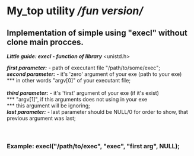 My_top utility */fun version/*
===

 Implementation of simple using "execl" without clone main procces.
   -------------------------
   

___Little guide: execl - function of library___  <unistd.h> <br>

 
 ***first parameter:***   - path of executant file "/path/to/some/exec";<br>
    ***second parameter:*** - it's 'zero' argument of your exe (path to your exe)<br>
             	        		  *** in other words "argv[0]" of your executant file;<br>	
     ***third parameter:*** - it's 'first' argument of your exe (if it's exist)<br>
		                          *** "argv[1]", if this arguments does not using in your exe<br>
	      	              		   *** this argument will be ignoring;<br>
       ***last parameter:*** - last parameter should be NULL/0 for order to show, that
                   	 	           previous argument was last;<br>
<br>
<br>

<h3>Example:   execl("/path/to/exec", "exec", "first arg", NULL);<h3/>




